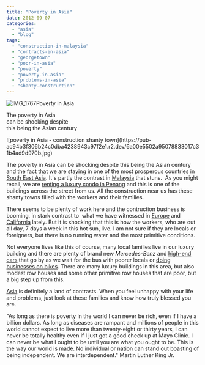 ```yaml
---
title: "Poverty in Asia"
date: 2012-09-07
categories: 
  - "asia"
  - "blog"
tags: 
  - "construction-in-malaysia"
  - "contracts-in-asia"
  - "georgetown"
  - "poor-in-asia"
  - "poverty"
  - "poverty-in-asia"
  - "problems-in-asia"
  - "shanty-construction"
---
```


![IMG_1767](https://pub-ac94b3f306b24c0dba4238943c97f2e1.r2.dev/6a00e5502a9507883301774492356a970d.jpg)Poverty in Asia

The poverty in Asia  
can be shocking despite  
this being the Asian century

<!--more--> ![poverty in Asia - construction shanty town](https://pub-ac94b3f306b24c0dba4238943c97f2e1.r2.dev/6a00e5502a95078833017c31b4ad9d970b.jpg)  
  
The poverty in Asia can be shocking despite this being the Asian century and the fact that we are staying in one of the most prosperous countries in [South East Asia](https://pub-ac94b3f306b24c0dba4238943c97f2e1.r2.dev/2012/05/living-in-asia.html "south East Asia"). It's partly the contrast in [Malaysia](https://pub-ac94b3f306b24c0dba4238943c97f2e1.r2.dev/2012/07/typical-malaysia-local-style.html "Malaysia travel") that stuns.  As you might recall, we are [renting a luxury condo in Penang](https://pub-ac94b3f306b24c0dba4238943c97f2e1.r2.dev/2012/03/finding-a-vacation-rental-apartment-in-penang-2.html "renting a luxury condo in Penang") and this is one of the buildings across the street from us. All the construction near us has these shanty towns filled with the workers and their families.  
  
There seems to be plenty of work here and the contruction business is booming, in stark contrast to  what we have witnessed in [Europe](https://pub-ac94b3f306b24c0dba4238943c97f2e1.r2.dev/2012/02/5-best-european-family-vacations.html "Europe vacation") and [California](https://pub-ac94b3f306b24c0dba4238943c97f2e1.r2.dev/2012/02/beautiful-capitola-californias-oldest-beach.html "California") lately. But it is shocking that this is how the workers, who are out all day, 7 days a week in this hot sun, live. I am not sure if they are locals or foreigners, but there is no running water and the most primitive conditions.  
  
Not everyone lives like this of course, many local families live in our luxury building and there are plenty of brand new _Mercedes_\-_Benz_ and [high-end cars](https://pub-ac94b3f306b24c0dba4238943c97f2e1.r2.dev/2012/03/yellow-lamborghini.html "high end luxury cars") that go by as we wait for the bus with poorer locals or [doing businesses on bikes](https://pub-ac94b3f306b24c0dba4238943c97f2e1.r2.dev/2012/08/awesome-asian-coconut-rickshaw-photo.html "Asia business on bike"). There are many luxury buildings in this area, but also modest row houses and some other primitive row houses that are poor, but a big step up from this.  
  
[Asia](https://pub-ac94b3f306b24c0dba4238943c97f2e1.r2.dev/2011/02/20-stunning-photos-chinese-new-year-georgetown-penang.html "Asia travel Georgetown") is definitely a land of contrasts. When you feel unhappy with your life and problems, just look at these families and know how truly blessed you are.  
  
"As long as there is poverty in the world I can never be rich, even if I have a billion dollars. As long as diseases are rampant and millions of people in this world cannot expect to live more than twenty-eight or thirty years, I can never be totally healthy even if I just got a good check up at Mayo Clinic. I can never be what I ought to be until you are what you ought to be. This is the way our world is made. No individual or nation can stand out boasting of being independent. We are interdependent." Martin Luther King Jr.
